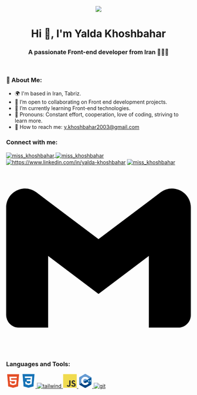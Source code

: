<div id="header" align="center">
<img src="https://media.giphy.com/media/v1.Y2lkPTc5MGI3NjExMjl3Mjh6ZWEybzViY3NjaDE1amI4eTNxZ2lnNThmb2RlY2M2bHM4aSZlcD12MV9pbnRlcm5hbF9naWZfYnlfaWQmY3Q9Zw/L1R1tvI9svkIWwpVYr/giphy.gif" width="60%"/>
</div>
<h1 align="center">Hi 👋, I'm Yalda Khoshbahar</h1>
<h3 align="center">A passionate Front-end developer from Iran 👩🏻‍💻</h3>
<br>
<h3 align="left">💫 About Me:</h3>


- 🌍 I'm based in Iran, Tabriz. <br>
- 🤝 I’m open to collaborating on Front end development projects.<br>
- 💎 I’m currently learning Front-end technologies.<br>
- 🌱 Pronouns: Constant effort, cooperation, love of coding, striving to learn more. <br>
- 💌 How to reach me: y.khoshbahar2003@gmail.com

<h3 align="left">Connect with me:</h3>
<p align="left">
<a href="https://discord.gg/miss_khoshbahar" target="blank">
  <img align="center" src="https://raw.githubusercontent.com/rahuldkjain/github-profile-readme-generator/master/src/images/icons/Social/discord.svg" alt="miss_khoshbahar" height="35" width="40" />
</a>
<a href="https://twitter.com/miss_khoshbahar" target="blank">
  <img align="center" src="https://raw.githubusercontent.com/rahuldkjain/github-profile-readme-generator/master/src/images/icons/Social/twitter.svg" alt="miss_khoshbahar" height="30" width="40" />
</a>
<a href="https://linkedin.com/in/https://www.linkedin.com/in/yalda-khoshbahar" target="blank">
  <img align="center" src="https://raw.githubusercontent.com/rahuldkjain/github-profile-readme-generator/master/src/images/icons/Social/linked-in-alt.svg" alt="https://www.linkedin.com/in/yalda-khoshbahar" height="26" width="39" /></a>
<a href="https://instagram.com/miss_khoshbahar" target="blank">
  <img align="center" src="https://raw.githubusercontent.com/rahuldkjain/github-profile-readme-generator/master/src/images/icons/Social/instagram.svg" alt="miss_khoshbahar" height="30" width="36" />
</a>
<a href="" target="blank">
  <svg role="img" viewBox="0 0 24 24" xmlns="http://www.w3.org/2000/svg"><path d="M24 5.457v13.909c0 .904-.732 1.636-1.636 1.636h-3.819V11.73L12 16.64l-6.545-4.91v9.273H1.636A1.636 1.636 0 0 1 0 19.366V5.457c0-2.023 2.309-3.178 3.927-1.964L5.455 4.64 12 9.548l6.545-4.91 1.528-1.145C21.69 2.28 24 3.434 24 5.457z"/></svg>
</a>

</p>

<h3 align="left">Languages and Tools:</h3>
<p align="left">
 <!--   <a href="https://www.w3.org/html/" target="_blank" rel="noreferrer"> 
    <img src="https://raw.githubusercontent.com/devicons/devicon/master/icons/html5/html5-original-wordmark.svg" alt="html5" width="40" height="40"/> 
  </a>
  <a href="https://www.w3schools.com/css/" target="_blank" rel="noreferrer"> 
    <img src="https://raw.githubusercontent.com/devicons/devicon/master/icons/css3/css3-original-wordmark.svg" alt="css3" width="40" height="40"/> 
  </a>  -->
  <a href="https://developer.mozilla.org/en-US/docs/Glossary/HTML5" target="_blank" rel="noreferrer"><img src="https://raw.githubusercontent.com/sabzlearn-ir/sabzlearn-ir/4d2a781931f79c747a132c28eae4ebfbb8eaa7d7/html5-colored.svg" width="38" height="38" alt="HTML5" /></a>
  <a href="https://www.w3.org/TR/CSS/#css" target="_blank" rel="noreferrer">
    <img src="https://raw.githubusercontent.com/sabzlearn-ir/sabzlearn-ir/4d2a781931f79c747a132c28eae4ebfbb8eaa7d7/css3-colored.svg" width="38" height="38" alt="CSS3" />
  </a>
  <a href="https://tailwindcss.com/" target="_blank" rel="noreferrer"> 
    <img src="https://www.vectorlogo.zone/logos/tailwindcss/tailwindcss-icon.svg" alt="tailwind" width="38" height="38"/> 
  </a>
  <a href="https://developer.mozilla.org/en-US/docs/Web/JavaScript" target="_blank" rel="noreferrer"> 
    <img src="https://raw.githubusercontent.com/devicons/devicon/master/icons/javascript/javascript-original.svg" alt="javascript" width="38" height="38"/> 
  </a>
  <a href="https://www.w3schools.com/cpp/" target="_blank" rel="noreferrer"> 
    <img src="https://raw.githubusercontent.com/devicons/devicon/master/icons/cplusplus/cplusplus-original.svg" alt="cplusplus" width="38" height="38"/> 
  </a>
  <a href="https://git-scm.com/" target="_blank" rel="noreferrer"> 
    <img src="https://www.vectorlogo.zone/logos/git-scm/git-scm-icon.svg" alt="git" width="38" height="38"/>
  </a>
</p>
